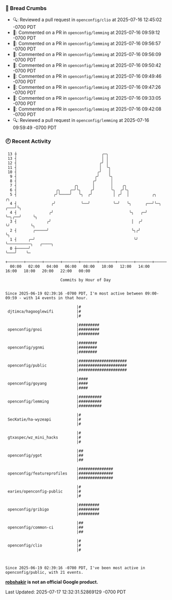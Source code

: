 ### 🍞 Bread Crumbs

 * 🔍: Reviewed a pull request in  `openconfig/clio` at 2025-07-16 12:45:02 -0700 PDT
 * 💬: Commented on a PR in  `openconfig/lemming` at 2025-07-16 09:59:12 -0700 PDT
 * 💬: Commented on a PR in  `openconfig/lemming` at 2025-07-16 09:56:57 -0700 PDT
 * 💬: Commented on a PR in  `openconfig/lemming` at 2025-07-16 09:56:09 -0700 PDT
 * 💬: Commented on a PR in  `openconfig/lemming` at 2025-07-16 09:50:42 -0700 PDT
 * 💬: Commented on a PR in  `openconfig/lemming` at 2025-07-16 09:49:46 -0700 PDT
 * 💬: Commented on a PR in  `openconfig/lemming` at 2025-07-16 09:47:26 -0700 PDT
 * 💬: Commented on a PR in  `openconfig/lemming` at 2025-07-16 09:33:05 -0700 PDT
 * 💬: Commented on a PR in  `openconfig/lemming` at 2025-07-16 09:42:08 -0700 PDT
 * 🔍: Reviewed a pull request in  `openconfig/lemming` at 2025-07-16 09:59:49 -0700 PDT

### 🕘 Recent Activity
```
 13 ┼                                     ╭─╮
 13 ┤                                     │ │
 12 ┤                                    ╭╯ │
 11 ┤                                    │  ╰╮
 10 ┤                                   ╭╯   │
  9 ┤                                  ╭╯    ╰╮
  8 ┤                                 ╭╯      │
  7 ┤                         ╭╮      │       │    ╭╮
  6 ┤                 ╭╮    ╭─╯╰╮    ╭╯       ╰╮  ╭╯╰╮
  5 ┤                ╭╯╰────╯   ╰╮  ╭╯         │ ╭╯  │          ╭╮           ╭╮
  4 ┤               ╭╯           ╰──╯          ╰─╯   ╰╮      ╭──╯╰─╮     ╭───╯╰╮
  4 ┤              ╭╯                                 ╰╮   ╭─╯     ╰─╮╭──╯     ╰╮
  3 ┤             ╭╯                                   │  ╭╯         ╰╯         ╰╮
  2 ┤       ╭─────╯                                    ╰╮╭╯                      ╰╮
  1 ┤     ╭─╯                                           ╰╯                        ╰──────────╮   ╭────╮
  0 ┼─────╯                                                                                  ╰───╯    ╰─
    +───────+───────+───────+───────+───────+───────+───────+───────+───────+───────+───────+───────+────
  00:00   02:00   04:00   06:00   08:00   10:00   12:00   14:00   16:00   18:00   20:00   22:00   00:00   

						Commits by Hour of Day


Since 2025-06-19 02:39:16 -0700 PDT, I'm most active between 09:00-09:59 - with 14 events in that hour.

```



```
                               |#
 djtimca/hagooglewifi          |#
                               |#

                               |#########
 openconfig/gnoi               |#########
                               |#########

                               |########
 openconfig/ygnmi              |########
                               |########

                               |#####################
 openconfig/public             |#####################
                               |#####################

                               |####
 openconfig/goyang             |####
                               |####

                               |##########
 openconfig/lemming            |##########
                               |##########

                               |#
 SecKatie/ha-wyzeapi           |#
                               |#

                               |#
 gtxaspec/wz_mini_hacks        |#
                               |#

                               |##
 openconfig/ygot               |##
                               |##

                               |###############
 openconfig/featureprofiles    |###############
                               |###############

                               |#
 earies/openconfig-public      |#
                               |#

                               |#########
 openconfig/gribigo            |#########
                               |#########

                               |##
 openconfig/common-ci          |##
                               |##

                               |#
 openconfig/clio               |#
                               |#



Since 2025-06-19 02:39:16 -0700 PDT, I've been most active in openconfig/public, with 21 events.

```
**[robshakir](mailto:robjs@google.com) is not an official Google product.**  


Last Updated: 2025-07-17 12:32:31.52869129 -0700 PDT
